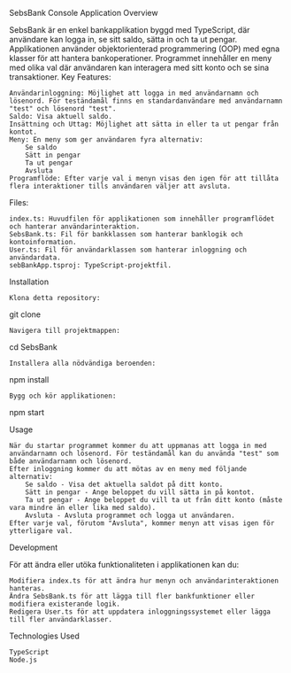 SebsBank Console Application
Overview

SebsBank är en enkel bankapplikation byggd med TypeScript, där användare kan logga in, se sitt saldo, sätta in och ta ut pengar. Applikationen använder objektorienterad programmering (OOP) med egna klasser för att hantera bankoperationer. Programmet innehåller en meny med olika val där användaren kan interagera med sitt konto och se sina transaktioner.
Key Features:

    Användarinloggning: Möjlighet att logga in med användarnamn och lösenord. För teständamål finns en standardanvändare med användarnamn "test" och lösenord "test".
    Saldo: Visa aktuell saldo.
    Insättning och Uttag: Möjlighet att sätta in eller ta ut pengar från kontot.
    Meny: En meny som ger användaren fyra alternativ:
        Se saldo
        Sätt in pengar
        Ta ut pengar
        Avsluta
    Programflöde: Efter varje val i menyn visas den igen för att tillåta flera interaktioner tills användaren väljer att avsluta.

Files:

    index.ts: Huvudfilen för applikationen som innehåller programflödet och hanterar användarinteraktion.
    SebsBank.ts: Fil för bankklassen som hanterar banklogik och kontoinformation.
    User.ts: Fil för användarklassen som hanterar inloggning och användardata.
    sebBankApp.tsproj: TypeScript-projektfil.

Installation

    Klona detta repository:

git clone <repository-url>

    Navigera till projektmappen:

cd SebsBank

    Installera alla nödvändiga beroenden:

npm install

    Bygg och kör applikationen:

npm start

Usage

    När du startar programmet kommer du att uppmanas att logga in med användarnamn och lösenord. För teständamål kan du använda "test" som både användarnamn och lösenord.
    Efter inloggning kommer du att mötas av en meny med följande alternativ:
        Se saldo - Visa det aktuella saldot på ditt konto.
        Sätt in pengar - Ange beloppet du vill sätta in på kontot.
        Ta ut pengar - Ange beloppet du vill ta ut från ditt konto (måste vara mindre än eller lika med saldo).
        Avsluta - Avsluta programmet och logga ut användaren.
    Efter varje val, förutom "Avsluta", kommer menyn att visas igen för ytterligare val.

Development

För att ändra eller utöka funktionaliteten i applikationen kan du:

    Modifiera index.ts för att ändra hur menyn och användarinteraktionen hanteras.
    Ändra SebsBank.ts för att lägga till fler bankfunktioner eller modifiera existerande logik.
    Redigera User.ts för att uppdatera inloggningssystemet eller lägga till fler användarklasser.

Technologies Used

    TypeScript
    Node.js
